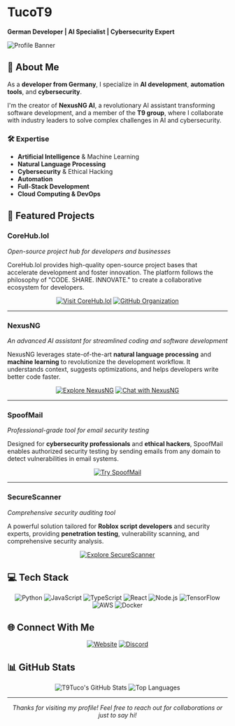 # TucoT9

**German Developer | AI Specialist | Cybersecurity Expert**

![Profile Banner](https://img.shields.io/badge/TucoT9-Developer-blue)

## 🌟 About Me

As a **developer from Germany**, I specialize in **AI development**, **automation tools**, and **cybersecurity**.

I'm the creator of **NexusNG AI**, a revolutionary AI assistant transforming software development, and a member of the **T9 group**, where I collaborate with industry leaders to solve complex challenges in AI and cybersecurity.

### 🛠️ Expertise
- **Artificial Intelligence** & Machine Learning
- **Natural Language Processing**
- **Cybersecurity** & Ethical Hacking
- **Automation**
- **Full-Stack Development**
- **Cloud Computing & DevOps**

## 🚀 Featured Projects

### **CoreHub.lol**
*Open-source project hub for developers and businesses*

CoreHub.lol provides high-quality open-source project bases that accelerate development and foster innovation. The platform follows the philosophy of "CODE. SHARE. INNOVATE." to create a collaborative ecosystem for developers.

<div align="center">
  
[![Visit CoreHub.lol](https://img.shields.io/badge/Visit-CoreHub.lol-8A2BE2?style=for-the-badge&logo=globe)](https://corehub.lol/)
[![GitHub Organization](https://img.shields.io/badge/GitHub-corehub--lol-8A2BE2?style=for-the-badge&logo=github)](https://github.com/corehub-lol)
  
</div>

---

### **NexusNG**
*An advanced AI assistant for streamlined coding and software development*

NexusNG leverages state-of-the-art **natural language processing** and **machine learning** to revolutionize the development workflow. It understands context, suggests optimizations, and helps developers write better code faster.

<div align="center">
  
[![Explore NexusNG](https://img.shields.io/badge/Explore-NexusNG-blue?style=for-the-badge&logo=globe)](https://nexusng.site/)
[![Chat with NexusNG](https://img.shields.io/badge/Chat-NexusNG-green?style=for-the-badge&logo=chat)](https://nexusng.de/)
  
</div>

---

### **SpoofMail**
*Professional-grade tool for email security testing*

Designed for **cybersecurity professionals** and **ethical hackers**, SpoofMail enables authorized security testing by sending emails from any domain to detect vulnerabilities in email systems.

<div align="center">
  
[![Try SpoofMail](https://img.shields.io/badge/Try-SpoofMail-red?style=for-the-badge&logo=mail)](https://spoofmail.tucot9.com/)
  
</div>

---

### **SecureScanner**
*Comprehensive security auditing tool*

A powerful solution tailored for **Roblox script developers** and security experts, providing **penetration testing**, vulnerability scanning, and comprehensive security analysis.

<div align="center">
  
[![Explore SecureScanner](https://img.shields.io/badge/Explore-SecureScanner-purple?style=for-the-badge&logo=shield)](https://cheat.tucot9.com/)
  
</div>

## 💻 Tech Stack

<div align="center">
  
![Python](https://img.shields.io/badge/-Python-3776AB?style=flat-square&logo=python&logoColor=white)
![JavaScript](https://img.shields.io/badge/-JavaScript-F7DF1E?style=flat-square&logo=javascript&logoColor=black)
![TypeScript](https://img.shields.io/badge/-TypeScript-3178C6?style=flat-square&logo=typescript&logoColor=white)
![React](https://img.shields.io/badge/-React-61DAFB?style=flat-square&logo=react&logoColor=black)
![Node.js](https://img.shields.io/badge/-Node.js-339933?style=flat-square&logo=node.js&logoColor=white)
![TensorFlow](https://img.shields.io/badge/-TensorFlow-FF6F00?style=flat-square&logo=tensorflow&logoColor=white)
![AWS](https://img.shields.io/badge/-AWS-232F3E?style=flat-square&logo=amazon-aws&logoColor=white)
![Docker](https://img.shields.io/badge/-Docker-2496ED?style=flat-square&logo=docker&logoColor=white)
  
</div>

## 🌐 Connect With Me

<div align="center">
  
[![Website](https://img.shields.io/badge/Website-tucot9.com-blue?style=for-the-badge&logo=globe)](https://tucot9.com/)
[![Discord](https://img.shields.io/badge/Discord-tucot9-7289DA?style=for-the-badge&logo=discord&logoColor=white)](https://discord.gg/nexusng)
  
</div>

## 📊 GitHub Stats

<div align="center">
  
![T9Tuco's GitHub Stats](https://github-readme-stats.vercel.app/api?username=T9Tuco&show_icons=true&theme=radical)
![Top Languages](https://github-readme-stats.vercel.app/api/top-langs/?username=T9Tuco&layout=compact&theme=radical)
  
</div>

---

<div align="center">
  <i>Thanks for visiting my profile! Feel free to reach out for collaborations or just to say hi!</i>
</div>

